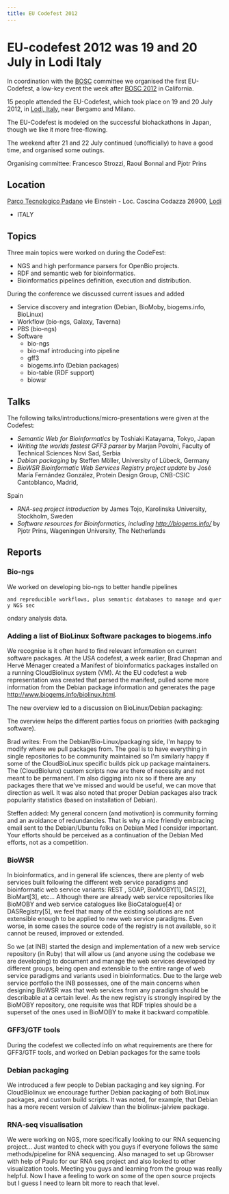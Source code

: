 ```yaml
---
title: EU Codefest 2012
---
```


EU-codefest 2012 was 19 and 20 July in Lodi Italy
=================================================

In coordination with the [BOSC](BOSC "wikilink") committee we organised
the first EU-Codefest, a low-key event the week after [BOSC
2012](BOSC_2012 "wikilink") in California.

15 people attended the EU-Codefest, which took place on 19 and 20 July
2012, in [Lodi,
Italy](http://www.openstreetmap.org/?lat=45.31&lon=9.508&zoom=10&layers=M),
near Bergamo and Milano.

The EU-Codefest is modeled on the successful biohackathons in Japan,
though we like it more free-flowing.

The weekend after 21 and 22 July continued (unofficially) to have a good
time, and organised some outings.

Organising committee: Francesco Strozzi, Raoul Bonnal and Pjotr Prins

Location
--------

[Parco Tecnologico Padano](http://www.tecnoparco.org/) vie Einstein -
Loc. Cascina Codazza 26900,
[Lodi](http://www.openstreetmap.org/?lat=45.31&lon=9.508&zoom=10&layers=M)
- ITALY

Topics
------

Three main topics were worked on during the CodeFest:

-   NGS and high performance parsers for OpenBio projects.
-   RDF and semantic web for bioinformatics.
-   Bioinformatics pipelines definition, execution and distribution.

During the conference we discussed current issues and added

-   Service discovery and integration (Debian, BioMoby,
    biogems.info, BioLinux)
-   Workflow (bio-ngs, Galaxy, Taverna)
-   PBS (bio-ngs)
-   Software
    -   bio-ngs
    -   bio-maf introducing into pipeline
    -   gff3
    -   biogems.info (Debian packages)
    -   bio-table (RDF support)
    -   biowsr

Talks
-----

The following talks/introductions/micro-presentations were given at the
Codefest:

-   *Semantic Web for Bioinformatics* by Toshiaki Katayama, Tokyo, Japan
-   *Writing the worlds fastest GFF3 parser* by Marjan Povolni, Faculty
    of Technical Sciences Novi Sad, Serbia
-   *Debian packaging* by Steffen Möller, University of Lübeck, Germany
-   *BioWSR Bioinformatic Web Services Registry project update* by José
    María Fernández González, Protein Design Group, CNB-CSIC
    Cantoblanco, Madrid,

Spain

-   *RNA-seq project introduction* by James Tojo, Karolinska University,
    Stockholm, Sweden
-   *Software resources for Bioinformatics, including
    <http://biogems.info/>* by Pjotr Prins, Wageningen University, The
    Netherlands

Reports
-------

### Bio-ngs

We worked on developing bio-ngs to better handle pipelines

`and reproducible workflows, plus semantic databases to manage and query NGS sec`

ondary analysis data.

### Adding a list of BioLinux Software packages to biogems.info

We recognise is it often hard to find relevant information on current
software packages. At the USA codefest, a week earlier, Brad Chapman and
Hervé Ménager created a Manifest of bioinformatics packages installed on
a running CloudBiolinux system (VM). At the EU codefest a web
representation was created that parsed the manifest, pulled some more
information from the Debian package information and generates the page
<http://www.biogems.info/biolinux.html>.

The new overview led to a discussion on BioLinux/Debian packaging:

The overview helps the different parties focus on priorities (with
packaging software).

Brad writes: From the Debian/Bio-Linux/packaging side, I'm happy to
modify where we pull packages from. The goal is to have everything in
single repositories to be community maintained so I'm similarly happy if
some of the CloudBioLinux specific builds pick up package maintainers.
The (CloudBiolunx) custom scripts now are there of necessity and not
meant to be permanent. I'm also digging into nix so if there are any
packages there that we've missed and would be useful, we can move that
direction as well. It was also noted that proper Debian packages also
track popularity statistics (based on installation of Debian).

Steffen added: My general concern (and motivation) is community forming
and an avoidance of redundancies. That is why a nice friendly embracing
email sent to the Debian/Ubuntu folks on Debian Med I consider
important. Your efforts should be perceived as a continuation of the
Debian Med efforts, not as a competition.

### BioWSR

In bioinformatics, and in general life sciences, there are plenty of web
services built following the different web service paradigms and
bioinformatic web service variants: REST , SOAP, BioMOBY\[1\], DAS\[2\],
BioMart\[3\], etc... Although there are already web service repositories
like BioMOBY and web service catalogues like BioCatalogue\[4\] or
DASRegistry\[5\], we feel that many of the existing solutions are not
extensible enough to be applied to new web service paradigms. Even
worse, in some cases the source code of the registry is not available,
so it cannot be reused, improved or extended.

So we (at INB) started the design and implementation of a new web
service repository (in Ruby) that will allow us (and anyone using the
codebase we are developing) to document and manage the web services
developed by different groups, being open and extensible to the entire
range of web service paradigms and variants used in bioinformatics. Due
to the large web service portfolio the INB possesses, one of the main
concerns when designing BioWSR was that web services from any paradigm
should be describable at a certain level. As the new registry is
strongly inspired by the BioMOBY repository, one requisite was that RDF
triples should be a superset of the ones used in BioMOBY to make it
backward compatible.

### GFF3/GTF tools

During the codefest we collected info on what requirements are there for
GFF3/GTF tools, and worked on Debian packages for the same tools

### Debian packaging

We introduced a few people to Debian packaging and key signing. For
CloudBiolinux we encourage further Debian packaging of both BioLinux
packages, and custom build scripts. It was noted, for example, that
Debian has a more recent version of Jalview than the biolinux-jalview
package.

### RNA-seq visualisation

We were working on NGS, more specifically looking to our RNA sequencing
project... Just wanted to check with you guys if everyone follows the
same methods/pipeline for RNA sequencing. Also managed to set up
Gbrowser with help of Paulo for our RNA seq project and also looked to
other visualization tools. Meeting you guys and learning from the group
was really helpful. Now I have a feeling to work on some of the open
source projects but I guess I need to learn bit more to reach that
level.
